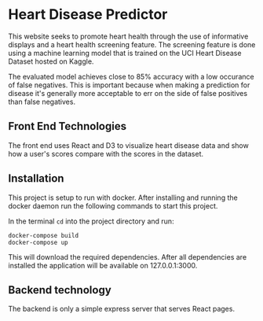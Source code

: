 # Heart Disease Predictor

This website seeks to promote heart health through the use of informative displays and a heart health screening feature. The screening feature is done using a machine learning model that is trained on the UCI Heart Disease Dataset hosted on Kaggle. 

The evaluated model achieves close to 85% accuracy with a low occurance of false negatives. 
This is important because when making a prediction for disease it's generally more acceptable to err on the side of false positives than false negatives.

## Front End Technologies
The front end uses React and D3 to visualize heart disease data and show how a user's scores compare with the scores in the dataset.

## Installation
This project is setup to run with docker. After installing and running the docker daemon run the following commands to start this project.

In the terminal `cd` into the project directory and run:

```
docker-compose build
docker-compose up
```

This will download the required dependencies. After all dependencies are installed the application will be available on 127.0.0.1:3000.

## Backend technology

The backend is only a simple express server that serves React pages.
